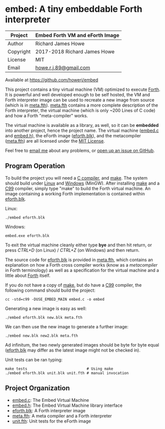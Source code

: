 # embed: A tiny embeddable Forth interpreter

| Project   | Embed Forth VM and eForth Image |
| --------- | ------------------------------- |
| Author    | Richard James Howe              |
| Copyright | 2017-2018 Richard James Howe    |
| License   | MIT                             |
| Email     | howe.r.j.89@gmail.com           |

Available at <https://github.com/howerj/embed>

This project contains a tiny virtual machine (VM) optimized to execute 
[Forth][]. It is powerful and well developed enough to be self hosted, 
the VM and Forth interpreter image can be used to recreate a new image from
source (which is in [meta.fth][]). [meta.fth][] contains a more complete
description of the Forth interpreter, the virtual machine (which is only ~200
Lines of C code) and how a Forth "meta-compiler" works.

The virtual machine is available as a library, as well, so it can be
**embedded** into another project, hence the project name. The virtual machine
([embed.c][] and [embed.h][]), the eForth image ([eforth.blk][]), 
and the metacompiler ([meta.fth][]) are all licensed under the [MIT License][].

Feel free to [email me][] about any problems, or [open up an issue on GitHub][].

## Program Operation

To build the project you will need a [C compiler][], and [make][]. The
system should build under [Linux][] and [Windows][] (MinGW). After installing
[make][] and a [C99][] compiler, simply type "make" to build the
Forth virtual machine. An image containing a working Forth
implementation is contained within [eforth.blk][].

Linux:

	./embed eforth.blk

Windows:

	embed.exe eforth.blk

To exit the virtual machine cleanly either type **bye** and then hit
return, or press *CTRL+D* (on Linux) / *CTRL+Z* (on Windows) and then return.

The source code for [eforth.blk][] is provided in [meta.fth][], which contains
an explanation on how a Forth cross compiler works (know as a *metacompiler* in
Forth terminology) as well as a specification for the virtual machine and a
little about [Forth][] itself.

If you do not have a copy of [make][], but do have a [C99][] compiler, the
following command should build the project:

	cc -std=c99 -DUSE_EMBED_MAIN embed.c -o embed

Generating a new image is easy as well:

	./embed eforth.blk new.blk meta.fth

We can then use the new image to generate a further image:

	./embed new.blk new2.blk meta.fth

Ad infinitum, the two newly generated images should be byte for byte equal
([eforth.blk][] may differ as the latest image might not be checked in).

Unit tests can be ran typing:

	make tests                           # Using make
	./embed eforth.blk unit.blk unit.fth # manual invocation

## Project Organization

* [embed.c][]: The Embed Virtual Machine
* [embed.h][]: The Embed Virtual Machine library interface
* [eforth.blk][]: A Forth interpreter image
* [meta.fth][]: A meta compiler and a Forth interpreter
* [unit.fth][]: Unit tests for the eForth image

[MIT License]: LICENSE
[embed.c]: embed.c
[embed.h]: embed.h
[eforth.blk]: eforth.blk
[unit.fth]: unit.fth
[meta.fth]: meta.fth
[C compiler]: https://gcc.gnu.org/
[make]: https://www.gnu.org/software/make/
[Windows]: https://en.wikipedia.org/wiki/Microsoft_Windows
[Linux]: https://en.wikipedia.org/wiki/Linux
[C99]: https://en.wikipedia.org/wiki/C99
[forth]: https://en.wikipedia.org/wiki/Forth_(programming_language)
[open up an issue on GitHub]: https://github.com/howerj/embed/issues
[email me]: mailto:howe.r.j.89@gmail.com
